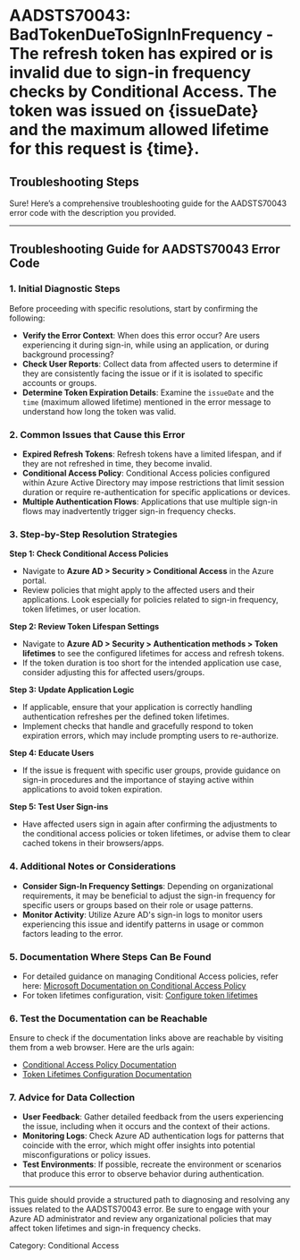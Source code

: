 # AADSTS70043: BadTokenDueToSignInFrequency - The refresh token has expired or is invalid due to sign-in frequency checks by Conditional Access. The token was issued on {issueDate} and the maximum allowed lifetime for this request is {time}.


## Troubleshooting Steps
Sure! Here’s a comprehensive troubleshooting guide for the AADSTS70043 error code with the description you provided.

---

## Troubleshooting Guide for AADSTS70043 Error Code

### 1. Initial Diagnostic Steps
Before proceeding with specific resolutions, start by confirming the following:
- **Verify the Error Context**: When does this error occur? Are users experiencing it during sign-in, while using an application, or during background processing?
- **Check User Reports**: Collect data from affected users to determine if they are consistently facing the issue or if it is isolated to specific accounts or groups.
- **Determine Token Expiration Details**: Examine the `issueDate` and the `time` (maximum allowed lifetime) mentioned in the error message to understand how long the token was valid.

### 2. Common Issues that Cause this Error
- **Expired Refresh Tokens**: Refresh tokens have a limited lifespan, and if they are not refreshed in time, they become invalid.
- **Conditional Access Policy**: Conditional Access policies configured within Azure Active Directory may impose restrictions that limit session duration or require re-authentication for specific applications or devices.
- **Multiple Authentication Flows**: Applications that use multiple sign-in flows may inadvertently trigger sign-in frequency checks.

### 3. Step-by-Step Resolution Strategies

**Step 1: Check Conditional Access Policies**
- Navigate to **Azure AD > Security > Conditional Access** in the Azure portal.
- Review policies that might apply to the affected users and their applications. Look especially for policies related to sign-in frequency, token lifetimes, or user location.

**Step 2: Review Token Lifespan Settings**
- Navigate to **Azure AD > Security > Authentication methods > Token lifetimes** to see the configured lifetimes for access and refresh tokens.
- If the token duration is too short for the intended application use case, consider adjusting this for affected users/groups.

**Step 3: Update Application Logic**
- If applicable, ensure that your application is correctly handling authentication refreshes per the defined token lifetimes.
- Implement checks that handle and gracefully respond to token expiration errors, which may include prompting users to re-authorize.

**Step 4: Educate Users**
- If the issue is frequent with specific user groups, provide guidance on sign-in procedures and the importance of staying active within applications to avoid token expiration.

**Step 5: Test User Sign-ins**
- Have affected users sign in again after confirming the adjustments to the conditional access policies or token lifetimes, or advise them to clear cached tokens in their browsers/apps.

### 4. Additional Notes or Considerations
- **Consider Sign-In Frequency Settings**: Depending on organizational requirements, it may be beneficial to adjust the sign-in frequency for specific users or groups based on their role or usage patterns.
- **Monitor Activity**: Utilize Azure AD's sign-in logs to monitor users experiencing this issue and identify patterns in usage or common factors leading to the error.

### 5. Documentation Where Steps Can Be Found
- For detailed guidance on managing Conditional Access policies, refer here: [Microsoft Documentation on Conditional Access Policy](https://learn.microsoft.com/en-us/azure/active-directory/conditional-access/overview)
- For token lifetimes configuration, visit: [Configure token lifetimes](https://learn.microsoft.com/en-us/azure/active-directory/develop/active-directory-configurable-token-lifetimes)

### 6. Test the Documentation can be Reachable
Ensure to check if the documentation links above are reachable by visiting them from a web browser. Here are the urls again:
- [Conditional Access Policy Documentation](https://learn.microsoft.com/en-us/azure/active-directory/conditional-access/overview)
- [Token Lifetimes Configuration Documentation](https://learn.microsoft.com/en-us/azure/active-directory/develop/active-directory-configurable-token-lifetimes)

### 7. Advice for Data Collection
- **User Feedback**: Gather detailed feedback from the users experiencing the issue, including when it occurs and the context of their actions.
- **Monitoring Logs**: Check Azure AD authentication logs for patterns that coincide with the error, which might offer insights into potential misconfigurations or policy issues.
- **Test Environments**: If possible, recreate the environment or scenarios that produce this error to observe behavior during authentication.

---

This guide should provide a structured path to diagnosing and resolving any issues related to the AADSTS70043 error. Be sure to engage with your Azure AD administrator and review any organizational policies that may affect token lifetimes and sign-in frequency checks.

Category: Conditional Access